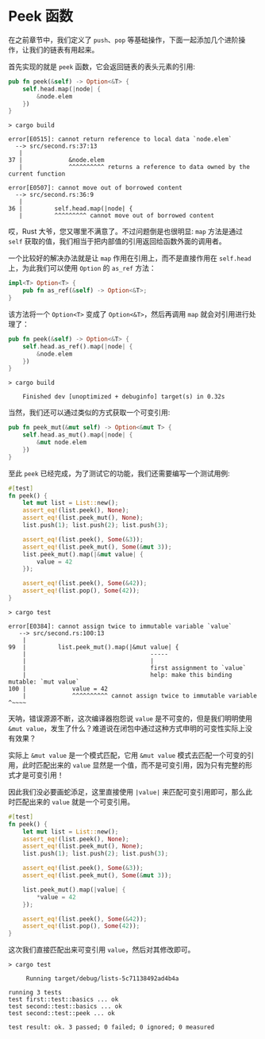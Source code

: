 # Peek 函数
在之前章节中，我们定义了 `push`、`pop` 等基础操作，下面一起添加几个进阶操作，让我们的链表有用起来。


首先实现的就是 `peek` 函数，它会返回链表的表头元素的引用:
```rust
pub fn peek(&self) -> Option<&T> {
    self.head.map(|node| {
        &node.elem
    })
}
```

```shell
> cargo build

error[E0515]: cannot return reference to local data `node.elem`
  --> src/second.rs:37:13
   |
37 |             &node.elem
   |             ^^^^^^^^^^ returns a reference to data owned by the current function

error[E0507]: cannot move out of borrowed content
  --> src/second.rs:36:9
   |
36 |         self.head.map(|node| {
   |         ^^^^^^^^^ cannot move out of borrowed content
```

哎，Rust 大爷，您又哪里不满意了。不过问题倒是也很明显: `map` 方法是通过 `self` 获取的值，我们相当于把内部值的引用返回给函数外面的调用者。

一个比较好的解决办法就是让 `map` 作用在引用上，而不是直接作用在 `self.head` 上，为此我们可以使用 `Option` 的 `as_ref` 方法：
```rust
impl<T> Option<T> {
    pub fn as_ref(&self) -> Option<&T>;
}
```

该方法将一个 `Option<T>` 变成了 `Option<&T>`，然后再调用 `map` 就会对引用进行处理了：
```rust
pub fn peek(&self) -> Option<&T> {
    self.head.as_ref().map(|node| {
        &node.elem
    })
}
```

```shell
> cargo build

    Finished dev [unoptimized + debuginfo] target(s) in 0.32s
```

当然，我们还可以通过类似的方式获取一个可变引用:
```rust
pub fn peek_mut(&mut self) -> Option<&mut T> {
    self.head.as_mut().map(|node| {
        &mut node.elem
    })
}
```

至此 `peek` 已经完成，为了测试它的功能，我们还需要编写一个测试用例:
```rust
#[test]
fn peek() {
    let mut list = List::new();
    assert_eq!(list.peek(), None);
    assert_eq!(list.peek_mut(), None);
    list.push(1); list.push(2); list.push(3);

    assert_eq!(list.peek(), Some(&3));
    assert_eq!(list.peek_mut(), Some(&mut 3));
    list.peek_mut().map(|&mut value| {
        value = 42
    });

    assert_eq!(list.peek(), Some(&42));
    assert_eq!(list.pop(), Some(42));
}
```

```shell
> cargo test

error[E0384]: cannot assign twice to immutable variable `value`
   --> src/second.rs:100:13
    |
99  |         list.peek_mut().map(|&mut value| {
    |                                   -----
    |                                   |
    |                                   first assignment to `value`
    |                                   help: make this binding mutable: `mut value`
100 |             value = 42
    |             ^^^^^^^^^^ cannot assign twice to immutable variable          ^~~~~
```

天呐，错误源源不断，这次编译器抱怨说 `value` 是不可变的，但是我们明明使用 `&mut value`，发生了什么？难道说在闭包中通过这种方式申明的可变性实际上没有效果？

实际上 `&mut value` 是一个模式匹配，它用 `&mut value` 模式去匹配一个可变的引用，此时匹配出来的 `value` 显然是一个值，而不是可变引用，因为只有完整的形式才是可变引用！

因此我们没必要画蛇添足，这里直接使用 `|value|` 来匹配可变引用即可，那么此时匹配出来的 `value` 就是一个可变引用。

```rust
#[test]
fn peek() {
    let mut list = List::new();
    assert_eq!(list.peek(), None);
    assert_eq!(list.peek_mut(), None);
    list.push(1); list.push(2); list.push(3);

    assert_eq!(list.peek(), Some(&3));
    assert_eq!(list.peek_mut(), Some(&mut 3));

    list.peek_mut().map(|value| {
        *value = 42
    });

    assert_eq!(list.peek(), Some(&42));
    assert_eq!(list.pop(), Some(42));
}
```

这次我们直接匹配出来可变引用 `value`，然后对其修改即可。

```shell
> cargo test

     Running target/debug/lists-5c71138492ad4b4a

running 3 tests
test first::test::basics ... ok
test second::test::basics ... ok
test second::test::peek ... ok

test result: ok. 3 passed; 0 failed; 0 ignored; 0 measured
```